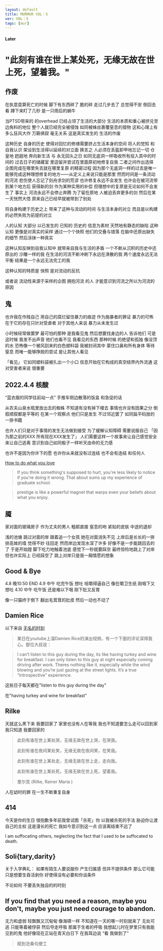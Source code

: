 ```yaml
---
layout: default
title: MURMUR VOL｜5
ver: VOL｜5
tags: [mur]
---
```

<h4 class=edge>Later</h4>

# "此刻有谁在世上某处死，无缘无故在世上死，望着我。"

## 作废
在执意盘算死亡的时候 脚下有东西碎了 脆的碎 走过几步去了 总觉得不安 倒回去看 蹲下来盯了几秒 
是一只雨后的蜗牛

当PTSD带来的 的overhead 已经占领了生活的大部分 生活的本质和重心被挤兑至边角料的地位 整个人就已经完全被侵蚀 如同被蛛丝裹覆窒息的猎物
这和心理上有多么狂风大作 万籁俱寂 毫无关系
这是真实发生的 生活的作废

这种历史 自身的历史 使得对回忆的修缮需要挤占生活本身的空间 将人的觉知 和自我认识 架设到生活得以延续的对立面 换言之 人必须在丢盔卸甲地忘记一切 仓皇地 趔趄地 奔向新生活 与 永无回头之日 如同无底洞一样吸收所有投入其中的时间的 过去日子的储藏室 里逗留并尝试在里面原初地修复自我 二者之间作出选择 企图完成在哪里失去就在哪里复原 的精密过程 因为那个无底洞一样的过去是唯一能够完成这种理想修复的地方——从定义上来说只能是那里 然而时间是一条流动的河流 悲伤使人忘记了刻舟求剑的荒谬 也许修复永远不会发生 也许会在被河流带到某个地方后 获得新的剑 作为某种实用的补偿 但理想中的复原是无论如何不会发生了 事实上 河流永远不会停止奔腾 为了留在原地 人被迫丢弃更多的剑 然后在某一天恍然大悟 原来自己已经早就被带到了别处

将自身构建于历史之上 带来了这种与流动的时间 与生活本身的对立 而且是以构建的必然失败为前提的对立

人的认知 大部分 以已发生的 已知的 历史的 信息为素材 天然地有静态的缺陷 这种认知 更像是对真实的采样 通过一个个快照 他们的交叠与错落 在脑中还原出缺失的细节 然后涂抹一种真实

这种认知反映到自我认知中 就带来自我与生活的矛盾 一个不断从沉积的历史中还原出的 沙雕一样的我 在生活的河流不断冲刷下永远在涣散的我 两个速度永远无法平衡 结果是一个永远无法完工的我

这种认知的特质是 快照 是对流动的反抗

或者说 流动性来源于采样的企图 拥抱河流 的人 才能意识到河流之所以为河流的原因

## 鬼

也许我在作贱自己 用自己的腐烂留住暴力的痕迹 作为施暴者的罪证 暴力的可怖 在于它的存在只针对受虐者 对于其他人来说 暴力从未发生过

小时候经常做噩梦 最可怕的那种 是我看见鬼 然后想要找身边的人 告诉他们 可是这时候 我发不出声音 他们也看不见 我看见的东西 那种时候 的绝望和孤独 像没顶的水 恐怖像一个被风刮来的白色塑料袋 我被封闭其中 蒙住口鼻和所有身体 等待窒息  而唯一能够挣脱的尝试 是让其他人看见

「看见」
它如同塑料袋被扎出一个小口 信息开始在它构成的真空结界内外流通
这对受害者来说 很重要 

## 2022.4.4 核酸
“蓝衣服的同学往前站一点”
手推车侧边散落的饭盒 和急促的话

从农夫山泉水瓶里放出去的蜘蛛 不知道有没有掉下楼去
事情也许没有因果之分 倒叙顺叙都是平等的 在某一个观察点 他们只是发生 不过邻近罢了 如同扁平码放的一排书籍

也许人们只是对于事情的发生无法做到接受 为了缓解认知障碍 需要说服自己 「因为那之前的XXX 所有现在XXX发生了」 人们需要这样一个故事来让自己感觉安全 来让自己逃离 意识到自己如同骰子一样听天由命的无力感

也许不是因为你许下的愿 也许你从来就没有过连结 也不会有连结 和任何人

[How to do what you love](http://www.paulgraham.com/love.html)
> If you think something's supposed to hurt, you're less likely to notice if you're doing it wrong. That about sums up my experience of graduate school. 

> prestige is like a powerful magnet that warps even your beliefs about what you enjoy.

## 魇
家对面的玻璃房子 作为丈夫的男人 粗砺直接 窒息的吻 紧贴的皮肤 中途的退却

浅的池塘 跳过对面的岸 跟着追一个女孩 她在对面消失不见 上岸后是长长的一排排高耸的墙 觉得不妙 往回走 然而岸边发现水深了许多 好像不是一步能跳回去的了 于是开始蹚 脚下吃力地触着池底 感觉下一秒就要踩空 最终惊险地跳上了对岸
但也许实际上 已经踩空了 跳上对岸只是我一厢情愿的想象

## Good & Bye
4.8 晚10:50 END
4.9 中午 吃完午饭 想吐
咀嚼得逼自己 像在嚼卫生纸 刚咽下又想吐
4.10 中午 吃午饭 还是难以下咽 刚下肚又反胃

像一只猫终于倒下 翻出毛茸茸的肚皮 然后一动也不动了

## Damien Rice
以下来自 [无名的时刻](https://etlavita.wordpress.com/2009/02/14/%e6%97%a0%e5%90%8d%e7%9a%84%e6%97%b6%e5%88%bb/?wref=tp)
> 某日在youtube上溜Damien Rice的演出视频，有一个下面的评论深得我心。那位大叔说：

> I can’t listen to this guy during the day, its like having turkey and wine for breakfast.
> I can only listen to this guy at night especially coming driving after work. Theres nothing like it, especially while the wind blowing and you’re just gazing at the street lights. It’s a true “introspective” experience.

这些日子每天都在"listen to this guy during the day"

在"having turkey and wine for breakfast"

## Rilke

天就这么黑下来 我要回家了 家里也没有人在等我 我也不知道要怎么走可以回到家 我只知道 我要回家的


> 此刻有谁在世上某处哭，无缘无故在世上哭，在哭我。
> 
> 此刻有谁在夜间某处笑，无缘无故在夜间笑，在笑我。
> 
> 此刻有谁在世上某处走，无缘无故在世上走，走向我。
> 
> 此刻有谁在世上某处死，无缘无故在世上死，望着我。
> 
> 里尔克 (Rilke, Rainer Maria )

人在幼时的罪 在一生不断重复自身

## 414
今天是你的生日 很抱歉多年前我曾试图「杀死」你 以我被杀死的手法
胁迫你让渡自己的主权 这是漫长的死亡 我如今意识到这一点 应该离结束不远了

I am suffocating others, neglecting the fact that I used to be suffocated to death.

## Soli{tary,darity}
关于入学典礼：
如果有陌生人要说服你 产生归属感 但并不提供条件 那么它可能只是想要生吞活剥你 好使得没有必要和你谈条件 

不论如何 不要丢失独自的的时刻

## If you find that you need a reason, maybe you don't, maybe you just need courage to abandon.

无力和虚弱 轻飘飘又沉甸甸 像海啸一样 不知道在一天的哪一时刻就来了 无处可逃 只能等着被俘获 然后夺走呼吸
那属于生者的呼吸 
我想起儿时在梦里只有我能见到的鬼 他好像现在正站在青天白日下 在我耳边说 
“看 我做到了”

> 赋到沧桑句便工